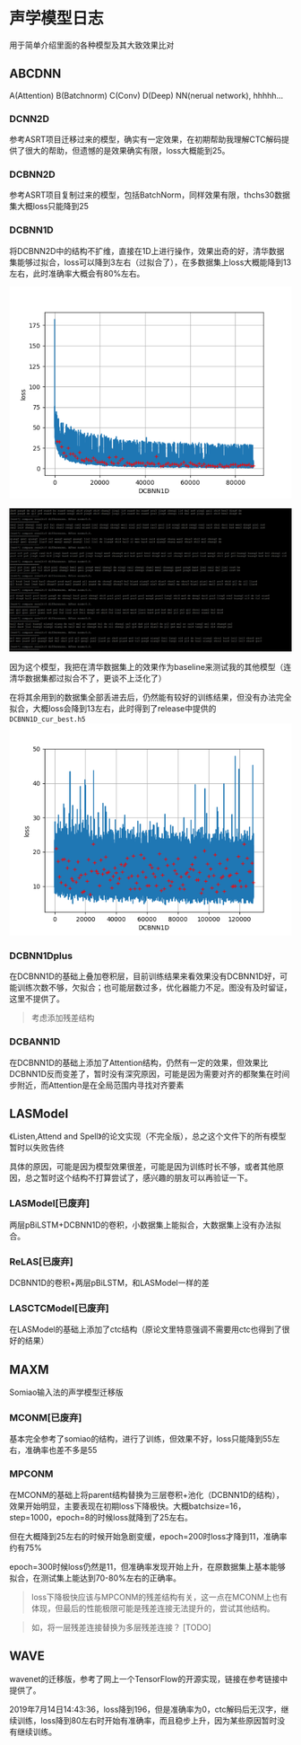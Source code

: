 # 声学模型日志
用于简单介绍里面的各种模型及其大致效果比对

## ABCDNN
A(Attention) B(Batchnorm) C(Conv) D(Deep) NN(nerual network), hhhhh...
### DCNN2D
参考ASRT项目迁移过来的模型，确实有一定效果，在初期帮助我理解CTC解码提供了很大的帮助，但遗憾的是效果确实有限，loss大概能到25。

### DCBNN2D
参考ASRT项目复制过来的模型，包括BatchNorm，同样效果有限，thchs30数据集大概loss只能降到25

### DCBNN1D
将DCBNN2D中的结构不扩维，直接在1D上进行操作，效果出奇的好，清华数据集能够过拟合，loss可以降到3左右（过拟合了），在多数据集上loss大概能降到13左右，此时准确率大概会有80%左右。


![image/thchs30_DCBNN1D_epoch_88_step_88000.png](image/thchs30_DCBNN1D_epoch_88_step_88000.png)

![image/thchc_DCBNN1d_test_result.png](image/thchc_DCBNN1d_test_result.png)

因为这个模型，我把在清华数据集上的效果作为baseline来测试我的其他模型（连清华数据集都过拟合不了，更谈不上泛化了）

在将其余用到的数据集全部丢进去后，仍然能有较好的训练结果，但没有办法完全拟合，大概loss会降到13左右，此时得到了release中提供的`DCBNN1D_cur_best.h5`
![image/all5_DCBNN1D_epoch_129_step_129000.png](image/all5_DCBNN1D_epoch_129_step_129000.png)

### DCBNN1Dplus
在DCBNN1D的基础上叠加卷积层，目前训练结果来看效果没有DCBNN1D好，可能训练次数不够，欠拟合；也可能层数过多，优化器能力不足。图没有及时留证，这里不提供了。

> 考虑添加残差结构

### DCBANN1D
在DCBNN1D的基础上添加了Attention结构，仍然有一定的效果，但效果比DCBNN1D反而变差了，暂时没有深究原因，可能是因为需要对齐的都聚集在时间步附近，而Attention是在全局范围内寻找对齐要素


## LASModel
《Listen,Attend and Spell》的论文实现（不完全版），总之这个文件下的所有模型暂时以失败告终

具体的原因，可能是因为模型效果很差，可能是因为训练时长不够，或者其他原因，总之暂时这个结构不打算尝试了，感兴趣的朋友可以再验证一下。
### LASModel[已废弃]
两层pBiLSTM+DCBNN1D的卷积，小数据集上能拟合，大数据集上没有办法拟合。

### ReLAS[已废弃]
DCBNN1D的卷积+两层pBiLSTM，和LASModel一样的差

### LASCTCModel[已废弃]
在LASModel的基础上添加了ctc结构（原论文里特意强调不需要用ctc也得到了很好的结果）


## MAXM
Somiao输入法的声学模型迁移版
### MCONM[已废弃]
基本完全参考了somiao的结构，进行了训练，但效果不好，loss只能降到55左右，准确率也差不多是55

### MPCONM
在MCONM的基础上将parent结构替换为三层卷积+池化（DCBNN1D的结构），效果开始明显，主要表现在初期loss下降极快。大概batchsize=16，step=1000，epoch=8的时候loss就降到了25左右。

但在大概降到25左右的时候开始急剧变缓，epoch=200时loss才降到11，准确率约有75%

epoch=300时候loss仍然是11，但准确率发现开始上升，在原数据集上基本能够拟合，在测试集上能达到70-80%左右的正确率。

> loss下降极快应该与MPCONM的残差结构有关，这一点在MCONM上也有体现，但最后的性能极限可能是残差连接无法提升的，尝试其他结构。

> 如，将一层残差连接替换为多层残差连接？ [TODO]


## WAVE
wavenet的迁移版，参考了网上一个TensorFlow的开源实现，链接在参考链接中提供了。

2019年7月14日14:43:36，loss降到196，但是准确率为0，ctc解码后无汉字，继续训练，loss降到80左右时开始有准确率，而且稳步上升，因为某些原因暂时没有继续训练。
